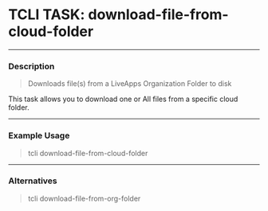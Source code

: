 # TCLI TASK: download-file-from-cloud-folder

---
### Description
> Downloads file(s) from a LiveApps Organization Folder to disk

This task allows you to download one or All files from a specific cloud folder.

---
### Example Usage
> tcli download-file-from-cloud-folder

---
### Alternatives
> tcli download-file-from-org-folder
